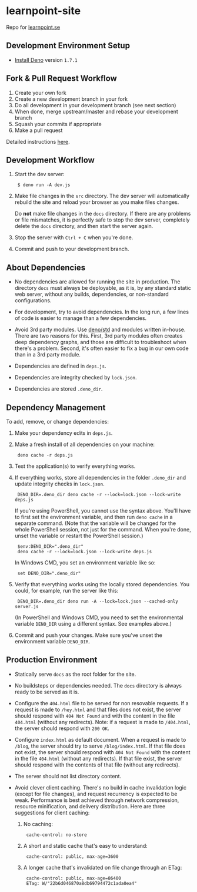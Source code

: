 # learnpoint-site

Repo for [learnpoint.se](https://learnpoint.se)


## Development Environment Setup

- [Install Deno](https://deno.land/manual/getting_started/installation) version ```1.7.1```


## Fork & Pull Request Workflow

1. Create your own fork
2. Create a new development branch in your fork
3. Do all development in your development branch (see next section)
4. When done, merge upstream/master and rebase your development branch
5. Squash your commits if appropriate
6. Make a pull request

Detailed instructions [here](https://gist.github.com/Chaser324/ce0505fbed06b947d962).


## Development Workflow

1. Start the dev server:

        $ deno run -A dev.js

2. Make file changes in the ```src``` directory. The dev server will automatically rebuild the site and reload your browser as you make files changes.

    Do **not** make file changes in the ```docs``` directory. If there are any problems or file mismatches, it is perfectly safe to stop the dev server, completely delete the ```docs``` directory, and then start the server again.

3. Stop the server with ```Ctrl + C``` when you're done.

4. Commit and push to your development branch.


## About Dependencies

- No dependencies are allowed for running the site in production. The directory ```docs``` must always be deployable, as it is, by any standard static web server, without any builds, dependencies, or non-standard configurations.

- For development, try to avoid dependencies. In the long run, a few lines of code is easier to manage than a few dependencies.

- Avoid 3rd party modules. Use [deno/std](https://deno.land/std) and modules written in-house. There are two reasons for this. First, 3rd party modules often creates deep dependency graphs, and those are difficult to troubleshoot when there's a problem. Second, it's often easier to fix a bug in our own code than in a 3rd party module.

- Dependencies are defined in ```deps.js```.

- Dependencies are integrity checked by ```lock.json```.

- Dependencies are stored ```.deno_dir```.


## Dependency Management

To add, remove, or change dependencies:

1. Make your dependency edits in ```deps.js```.

2. Make a fresh install of all dependencies on your machine:

        deno cache -r deps.js

3. Test the application(s) to verify everything works.

4. If everything works, store all dependencies in the folder ```.deno_dir``` and update integrity checks in ```lock.json```.

        DENO_DIR=.deno_dir deno cache -r --lock=lock.json --lock-write deps.js

    If you're using PowerShell, you cannot use the syntax above. You'll have to first set the environment variable, and then run ```deno cache``` in a separate command. (Note that the variable will be changed for the whole PowerShell session, not just for the command. When you're done, unset the variable or restart the PowerShell session.)

        $env:DENO_DIR=".deno_dir"
        deno cache -r --lock=lock.json --lock-write deps.js

    In Windows CMD, you set an environment variable like so:

        set DENO_DIR=".deno_dir"

5. Verify that everything works using the locally stored dependencies. You could, for example, run the server like this:

        DENO_DIR=.deno_dir deno run -A --lock=lock.json --cached-only server.js

    (In PowerShell and Windows CMD, you need to set the environmental variable ```DENO_DIR``` using a different syntax. See examples above.)

6. Commit and push your changes. Make sure you've unset the environment variable ```DENO_DIR```. 


## Production Environment

- Statically serve ```docs``` as the root folder for the site.

- No buildsteps or dependencies needed. The ```docs``` directory is always ready to be served as it is.

- Configure the ```404.html``` file to be served for non resovable requests. If a request is made to ```/hey.html``` and that files does not exist, the server should respond with ```404 Not Found``` and with the content in the file ```404.html``` (without any redirects). Note: if a request is made to ```/404.html```, the server should respond with ```200 OK```.

- Configure ```index.html``` as default document. When a request is made to ```/blog```, the server should try to serve ```/blog/index.html```. If that file does not exist, the server should respond with ```404 Not Found``` with the content in the file ```404.html``` (without any redirects). If that file exist, the server should respond with the contents of that file (without any redirects).

- The server should not list directory content.

- Avoid clever client caching. There's no build in cache invalidation logic (except for file changes), and request recurrency is expected to be weak. Performance is best achieved through network compression, resource minification, and delivery distribution. Here are three suggestions for client caching:

    1. No caching:

            cache-control: no-store

    2. A short and static cache that's easy to understand:

            cache-control: public, max-age=3600

    3. A longer cache that's invalidated on file change through an ETag:

            cache-control: public, max-age=86400
            ETag: W/"22b6d046870a8db69794472c1ada0ea4"


